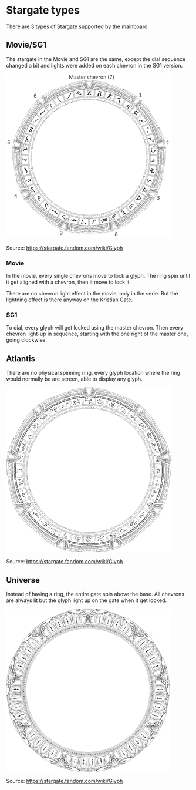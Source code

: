 # Stargate types

There are 3 types of Stargate supported by the mainboard.

## Movie/SG1

The stargate in the Movie and SG1 are the same, except the dial sequence changed a bit and lights were added on each chevron in the SG1 version.

![](./assets/stargate-diagram-SG1.png)

Source: https://stargate.fandom.com/wiki/Glyph

### Movie

In the movie, every single chevrons move to lock a glyph.
The ring spin until it get aligned with a chevron, then it move to lock it.

There are no chevron light effect in the movie, only in the serie.
But the lightning effect is there anyway on the Kristian Gate.

### SG1

To dial, every glyph will get locked using the master chevron. Then every chevron light-up in sequence, starting with the one right of the master one, going clockwise.

## Atlantis

There are no physical spinning ring, every glyph location where the ring would normally be are screen, able to display any glyph.

![](./assets/stargate-diagram-SGA.png)

Source: https://stargate.fandom.com/wiki/Glyph

## Universe

Instead of having a ring, the entire gate spin above the base. All chevrons are always lit but the glyph light up on the gate when it get locked.

![](./assets/stargate-diagram-SGU.png)

Source: https://stargate.fandom.com/wiki/Glyph

